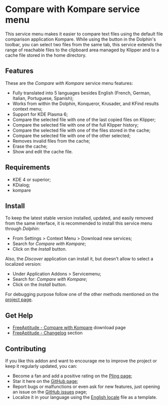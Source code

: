 # Compare with Kompare service menu

This service menu makes it easier to compare text files using the default file comparison application
Kompare. While using the button in the Dolphin's toolbar, you can select two files from the
same tab, this service extends the range of reachable files to the clipboard area managed by
Klipper and to a cache file stored in the home directory.

## Features

These are the *Compare with Kompare* service menu features:

- Fully translated into 5 languages besides English
  (French, German, Italian, Portuguese, Spanish);
- Works from within the Dolphin, Konqueror, Krusader, and KFind results context menu;
- Support for KDE Plasma 6;
- Compare the selected file with one of the last copied files on Klipper;
- Compare the selected file with one of the full Klipper history;
- Compare the selected file with one of the files stored in the cache;
- Compare the selected file with one of the other selected;
- Removes invalid files from the cache;
- Erase the cache;
- Show and edit the cache file.

## Requirements

- KDE 4 or superior;
- KDialog;
- kompare

## Install

To keep the latest stable version installed, updated, and easily removed from the same interface,
it is recommended to install this service menu through *Dolphin*:

- From Settings > Context Menu > Download new services;
- Search for *Compare with Kompare*;
- Click on the *Install* button.

Also, the *Discover* application can install it, but doesn't allow to select a localized version:

- Under Application Addons > Servicemenu;
- Search for: *Compare with Kompare*;
- Click on the *Install* button.

For debugging purpose follow one of the other methods mentioned on the [project page][installation].

## Get Help

- [FreeAptitude - Compare with Kompare][download] download page
- [FreeAptitude - Changelog][changelog] section

## Contributing

If you like this addon and want to encourage me to improve the project or keep it
regularly updated, you can:

- Become a fan and add a positive rating on the [Pling page][pling];
- Star it here on the [GitHub page][github];
- Report bugs or malfunctions or even ask for new features, just opening an issue
  on the [GitHub issues][issues] page;
- Localize it in your language using the [English locale][locale] file as a template.

[download]: https://freeaptitude.altervista.org/downloads/compare-with-kompare.html "Compare with Kompare download page on FreeAptitude"
[changelog]: https://freeaptitude.altervista.org/downloads/compare-with-kompare.html#changelog "Compare with Kompare changelog on FreeAptitude"
[installation]: https://freeaptitude.altervista.org/downloads/compare-with-kompare.html#installation "Compare with Kompare installation on FreeAptitude"
[pling]: https://pling.com/p/117817/ "Compare with Kompare page on Pling"
[github]: https://github.com/fabiomux/kde-servicemenus "KDE ServiceMenus page on GitHub"
[issues]: https://github.com/fabiomux/kde-servicemenus/issues "KDE ServiceMenus issues page on GitHub"
[locale]: https://github.com/fabiomux/kde-servicemenus/blob/main/compare_with_kompare/locale/en.yaml "English localization file to use as template"
[contributing]: https://github.com/fabiomux/kde-servicemenus#contributing "How to contribute to the Compare with Kompare project"
[§]: # "Generated by servicemenu_generator"
